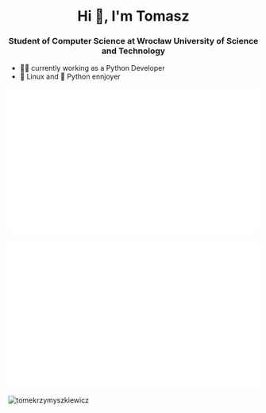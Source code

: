 <h1 align="center">Hi 👋, I'm Tomasz</h1>
<h3 align="center">Student of Computer Science at Wrocław University of Science and Technology</h3>

- 🧑‍💻 currently working as a Python Developer
- 🐧 Linux and 🐍 Python ennjoyer


<p><img align="left" src="https://github.com/tomekrzymyszkiewicz/github-stats/blob/master/generated/languages.svg" alt="tomekrzymyszkiewicz" /></p>

<p>&nbsp;<img align="center" src="https://github.com/tomekrzymyszkiewicz/github-stats/blob/master/generated/overview.svg" alt="tomekrzymyszkiewicz" /></p>

<p><img align="center" src="https://github-readme-streak-stats.herokuapp.com/?user=tomekrzymyszkiewicz&" alt="tomekrzymyszkiewicz" /></p>

